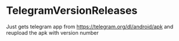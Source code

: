 # TelegramVersionReleases
Just gets telegram app from https://telegram.org/dl/android/apk and reupload  the apk with version number
